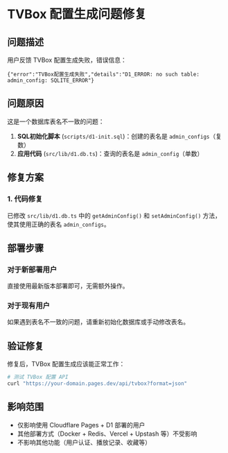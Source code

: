# TVBox 配置生成问题修复

## 问题描述

用户反馈 TVBox 配置生成失败，错误信息：
```
{"error":"TVBox配置生成失败","details":"D1_ERROR: no such table: admin_config: SQLITE_ERROR"}
```

## 问题原因

这是一个数据库表名不一致的问题：

1. **SQL初始化脚本** (`scripts/d1-init.sql`)：创建的表名是 `admin_configs`（复数）
2. **应用代码** (`src/lib/d1.db.ts`)：查询的表名是 `admin_config`（单数）

## 修复方案

### 1. 代码修复
已修改 `src/lib/d1.db.ts` 中的 `getAdminConfig()` 和 `setAdminConfig()` 方法，使其使用正确的表名 `admin_configs`。

## 部署步骤

### 对于新部署用户
直接使用最新版本部署即可，无需额外操作。

### 对于现有用户
如果遇到表名不一致的问题，请重新初始化数据库或手动修改表名。

## 验证修复
修复后，TVBox 配置生成应该能正常工作：

```bash
# 测试 TVBox 配置 API
curl "https://your-domain.pages.dev/api/tvbox?format=json"
```

## 影响范围
- 仅影响使用 Cloudflare Pages + D1 部署的用户
- 其他部署方式（Docker + Redis、Vercel + Upstash 等）不受影响
- 不影响其他功能（用户认证、播放记录、收藏等）
